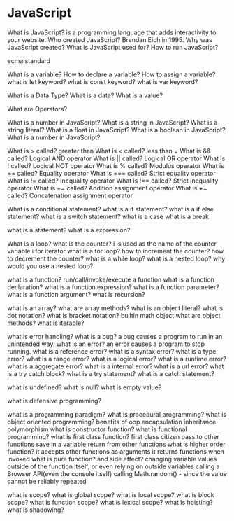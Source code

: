 # JavaScript

What is JavaScript?
  is a programming language that adds interactivity to your website.
Who created JavaScript?
  Brendan Eich in 1995.
Why was JavaScript created?
What is JavaScript used for?
How to run JavaScript?

ecma standard

What is a variable?
How to declare a variable?
How to assign a variable?
what is let keyword?
what is const keyword?
what is var keyword?

What is a Data Type?
What is a data?
What is a value?

What are Operators?

What is a number in JavaScript?
What is a string in JavaScript?
  What is a string literal?
What is a float in JavaScript?
What is a boolean in JavaScript?
What is a number in JavaScript?

What is > called? greater than
What is < called? less than
  *=*
What is && called? Logical AND operator
What is || called? Logical OR operator
What is ! called? Logical NOT operator
What is % called? Modulus operator
What is == called? Equality operator
What is === called? Strict equality operator
What is != called? Inequality operator
What is !== called? Strict inequality operator
What is += called? Addition assignment operator
  What is += called? Concatenation assignment operator

What is a conditional statement?
  what is a if statement?
  what is a if else statement?
  what is a switch statement?
    what is a case
    what is a break

what is a statement?
what is a expression?

What is a loop?
  what is the counter?
    i is used as the name of the counter variable
    i for iterator
  what is a for loop?
    how to increment the counter?
    how to decrement the counter?
  what is a while loop?
  what is a nested loop?
    why would you use a nested loop?

what is a function?
  run/call/invoke/execute a function
  what is a function declaration?
  what is a function expression?
  what is a function parameter?
  what is a function argument?
  what is recursion?

what is an array?
  what are array methods?
what is an object literal?
  what is dot notation?
  what is bracket notation?
  builtin math object
  what are object methods?
what is iterable?

what is error handling?
  what is a bug?
    a bug causes a program to run in an unintended way.
  what is an error?
    an error causes a program to stop running.
  what is a reference error?
  what is a syntax error?
  what is a type error?
  what is a range error?
  what is a logical error?
  what is a runtime error?
  what is a aggregate error?
  what is a internal error?
  what is a url error?
  what is a try catch block?
    what is a try statement?
    what is a catch statement?

what is undefined?
what is null?
what is empty value?

what is defensive programming?

what is a programming paradigm?
  what is procedural programming?
  what is object oriented programming?
    benefits of oop
      encapsulation
      inheritance
      polymorphism
    what is constructor function?
  what is functional programming?
    what is first class function?
      first class citizen
      pass to other functions
      save in a variable
      return from other functions
    what is higher order function?
      it accepts other functions as arguments
      it returns functions when invoked
    what is pure function? and side effect?
      changing variable values outside of the function itself, or even relying on outside variables
      calling a Browser API(even the console itself)
      calling Math.random() - since the value cannot be reliably repeated

what is scope?
  what is global scope?
  what is local scope?
  what is block scope?
  what is function scope?
  what is lexical scope?
  what is hoisting?
  what is shadowing?
